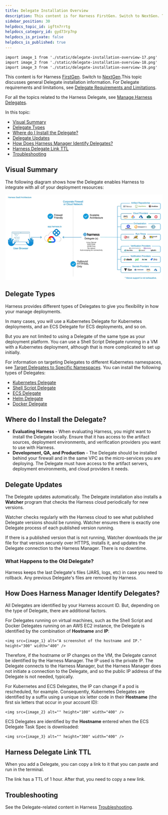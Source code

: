 ```yaml
---
title: Delegate Installation Overview
description: This content is for Harness FirstGen. Switch to NextGen. This topic discusses general Delegate installation information. For Delegate requirements and limitations, see Delegate Requirements and Limit…
sidebar_position: 30
helpdocs_topic_id: igftn7rrtg
helpdocs_category_id: gyd73rp7np
helpdocs_is_private: false
helpdocs_is_published: true
---
```


```mdx-code-block
import image_1 from './static/delegate-installation-overview-17.png'
import image_2 from './static/delegate-installation-overview-18.png'
import image_3 from './static/delegate-installation-overview-19.png'
```

This content is for Harness [FirstGen](../../../../getting-started/harness-first-gen-vs-harness-next-gen.md). Switch to [NextGen](https://docs.harness.io/article/re8kk0ex4k-delegate-installation-overview).This topic discusses general Delegate installation information. For Delegate requirements and limitations, see [Delegate Requirements and Limitations](delegate-requirements-and-limitations.md).

For all the topics related to the Harness Delegate, see [Manage Harness Delegates](/docs/category/manage-harness-delegates-firstgen).

In this topic:

* [Visual Summary](#visual-summary)
* [Delegate Types](#delegate-types)
* [Where do I Install the Delegate?](#where-do-i-install-the-delegate)
* [Delegate Updates](#delegate-updates)
* [How Does Harness Manager Identify Delegates?](#how-does-harness-manager-identify-delegates)
* [Harness Delegate Link TTL](#harness-delegate-link-ttl)
* [Troubleshooting](#troubleshooting)

## Visual Summary

The following diagram shows how the Delegate enables Harness to integrate with all of your deployment resources:

![](./static/delegate-installation-overview-16.png)


## Delegate Types

Harness provides different types of Delegates to give you flexibility in how your manage deployments.

In many cases, you will use a Kubernetes Delegate for Kubernetes deployments, and an ECS Delegate for ECS deployments, and so on.

But you are not limited to using a Delegate of the same type as your deployment platform. You can use a Shell Script Delegate running in a VM with a Kubernetes deployment, although that is more complicated to set up initially.

For information on targeting Delegates to different Kubernetes namespaces, see [Target Delegates to Specific Namespaces](enable-delegate-to-deploy-to-multiple-kubernetes-namespaces.md). You can install the following types of Delegates:

* [Kubernetes Delegate](install-kubernetes-delegate.md)
* [Shell Script Delegate](install-shellscript-delegate.md)
* [ECS Delegate](install-ecs-delegate.md)
* [Helm Delegate](using-the-helm-delegate.md)
* [Docker Delegate](install-docker-delegate.md)

## Where do I Install the Delegate?

* **Evaluating Harness** - When evaluating Harness, you might want to install the Delegate locally. Ensure that it has access to the artifact sources, deployment environments, and verification providers you want to use with Harness.
* **Development, QA, and Production** - The Delegate should be installed behind your firewall and in the same VPC as the micro-services you are deploying. The Delegate must have access to the artifact servers, deployment environments, and cloud providers it needs.

## Delegate Updates

The Delegate updates automatically. The Delegate installation also installs a **Watcher** program that checks the Harness cloud periodically for new versions.

Watcher checks regularly with the Harness cloud to see what published Delegate versions should be running. Watcher ensures there is exactly one Delegate process of each published version running.

If there is a published version that is not running, Watcher downloads the jar file for that version securely over HTTPS, installs it, and updates the Delegate connection to the Harness Manager. There is no downtime.

### What Happens to the Old Delegate?

Harness keeps the last Delegate's files (JARS, logs, etc) in case you need to rollback. Any previous Delegate's files are removed by Harness.

## How Does Harness Manager Identify Delegates?

All Delegates are identified by your Harness account ID. But, depending on the type of Delegate, there are additional factors.

For Delegates running on virtual machines, such as the Shell Script and Docker Delegates running on an AWS EC2 instance, the Delegate is identified by the combination of **Hostname** and **IP**:

```mdx-code-block
<img src={image_1} alt="A screenshot of the hostname and IP." height="300" width="400" />
```


Therefore, if the hostname or IP changes on the VM, the Delegate cannot be identified by the Harness Manager. The IP used is the private IP. The Delegate connects to the Harness Manager, but the Harness Manager does not initiate a connection to the Delegate, and so the public IP address of the Delegate is not needed, typically.

For Kubernetes and ECS Delegates, the IP can change if a pod is rescheduled, for example. Consequently, Kubernetes Delegates are identified by a suffix using a unique six letter code in their **Hostname** (the first six letters that occur in your account ID):

```mdx-code-block
<img src={image_2} alt="" height="100" width="400" />
```

ECS Delegates are identified by the **Hostname** entered when the ECS Delegate Task Spec is downloaded:

```mdx-code-block
<img src={image_3} alt="" height="300" width="400" />
```


## Harness Delegate Link TTL

When you add a Delegate, you can copy a link to it that you can paste and run in the terminal.

The link has a TTL of 1 hour. After that, you need to copy a new link.

## Troubleshooting

See the Delegate-related content in Harness [Troubleshooting](../../../firstgen-troubleshooting/troubleshooting-harness.md).


